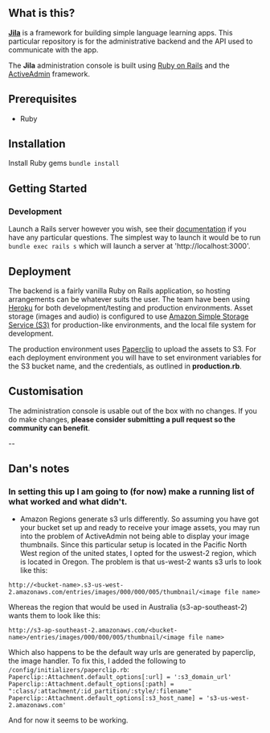 ## What is this?

[**Jila**](http://jilaframework.github.io) is a framework for building simple language learning apps. This particular repository is for the administrative backend and the API used to communicate with the app.

The **Jila** administration console is built using [Ruby on Rails](http://rubyonrails.org/) and the [ActiveAdmin](http://activeadmin.info/) framework.

## Prerequisites

- Ruby

## Installation

Install Ruby gems
`bundle install`

## Getting Started

### Development
Launch a Rails server however you wish, see their [documentation](http://guides.rubyonrails.org/getting_started.html) if you have any particular questions. The simplest way to launch it would be to run `bundle exec rails s` which will launch a server at 'http://localhost:3000'.

## Deployment
The backend is a fairly vanilla Ruby on Rails application, so hosting arrangements can be whatever suits the user. The team have been using [Heroku](http://www.heroku.com) for both development/testing and production environments. Asset storage (images and audio) is configured to use [Amazon Simple Storage Service (S3)](http://aws.amazon.com/s3/) for production-like environments, and the local file system for development.

The production environment uses [Paperclip](https://github.com/thoughtbot/paperclip) to upload the assets to S3. For each deployment environment you will have to set environment variables for the S3 bucket name, and the credentials, as outlined in **production.rb**.

## Customisation
The administration console is usable out of the box with no changes. If you do make changes, **please consider submitting a pull request so the community can benefit**.

--

## Dan's notes

### In setting this up I am going to (for now) make a running list of what worked and what didn't.

- Amazon Regions generate s3 urls differently. So assuming you have got your bucket set up and ready
to receive your image assets, you may run into the problem of ActiveAdmin not being able to display
your image thumbnails. Since this particular setup is located in the Pacific North West region of
the united states, I opted for the uswest-2 region, which is located in Oregon. The problem is that
us-west-2 wants s3 urls to look like this:  

``http://<bucket-name>.s3-us-west-2.amazonaws.com/entries/images/000/000/005/thumbnail/<image file name>``

Whereas the region that would be used in Australia (s3-ap-southeast-2) wants them to look like this:

``http://s3-ap-southeast-2.amazonaws.com/<bucket-name>/entries/images/000/000/005/thumbnail/<image file name>``

Which also happens to be the default way urls are generated by paperclip, the image handler. To fix this, I added the following to ``/config/initializers/paperclip.rb``:  
``Paperclip::Attachment.default_options[:url] = ':s3_domain_url'
Paperclip::Attachment.default_options[:path] = ":class/:attachment/:id_partition/:style/:filename"
Paperclip::Attachment.default_options[:s3_host_name] = 's3-us-west-2.amazonaws.com'``

And for now it seems to be working.
